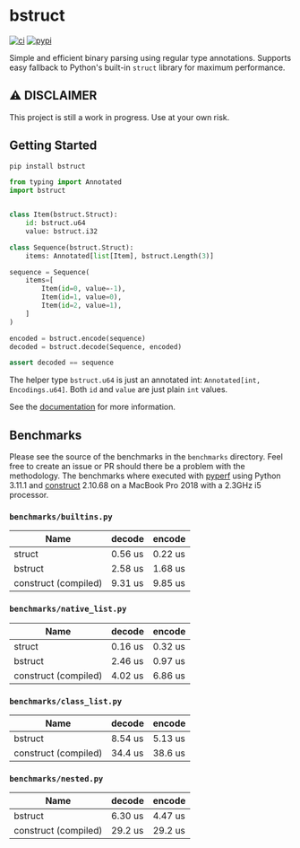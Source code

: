 # bstruct

[![ci](https://github.com/flxbe/bstruct/actions/workflows/ci.yml/badge.svg)](https://github.com/flxbe/bstruct/actions/workflows/ci.yml)
[![pypi](https://img.shields.io/pypi/v/bstruct)](https://pypi.org/project/bstruct/)

<!-- start elevator-pitch -->

Simple and efficient binary parsing using regular type annotations.
Supports easy fallback to Python's built-in `struct` library for maximum performance.

<!-- end elevator-pitch -->

## ⚠️ DISCLAIMER

This project is still a work in progress. Use at your own risk.

## Getting Started

<!-- start quickstart -->

```bash
pip install bstruct
```

```python
from typing import Annotated
import bstruct


class Item(bstruct.Struct):
    id: bstruct.u64
    value: bstruct.i32

class Sequence(bstruct.Struct):
    items: Annotated[list[Item], bstruct.Length(3)]

sequence = Sequence(
    items=[
        Item(id=0, value=-1),
        Item(id=1, value=0),
        Item(id=2, value=1),
    ]
)

encoded = bstruct.encode(sequence)
decoded = bstruct.decode(Sequence, encoded)

assert decoded == sequence
```

The helper type `bstruct.u64` is just an annotated int: `Annotated[int, Encodings.u64]`.
Both `id` and `value` are just plain `int` values.

<!-- end quickstart -->

See the [documentation](https://bstruct.readthedocs.io/) for more information.

## Benchmarks

Please see the source of the benchmarks in the `benchmarks` directory.
Feel free to create an issue or PR should there be a problem with the methodology.
The benchmarks where executed with
[pyperf](https://github.com/psf/pyperf)
using Python 3.11.1 and
[construct](https://pypi.org/project/construct/) 2.10.68
on a MacBook Pro 2018 with a 2.3GHz i5 processor.

### `benchmarks/builtins.py`

| Name                 | decode  | encode  |
| -------------------- | ------- | ------- |
| struct               | 0.56 us | 0.22 us |
| bstruct              | 2.58 us | 1.68 us |
| construct (compiled) | 9.31 us | 9.85 us |

### `benchmarks/native_list.py`

| Name                 | decode  | encode  |
| -------------------- | ------- | ------- |
| struct               | 0.16 us | 0.32 us |
| bstruct              | 2.46 us | 0.97 us |
| construct (compiled) | 4.02 us | 6.86 us |

### `benchmarks/class_list.py`

| Name                 | decode  | encode  |
| -------------------- | ------- | ------- |
| bstruct              | 8.54 us | 5.13 us |
| construct (compiled) | 34.4 us | 38.6 us |

### `benchmarks/nested.py`

| Name                 | decode  | encode  |
| -------------------- | ------- | ------- |
| bstruct              | 6.30 us | 4.47 us |
| construct (compiled) | 29.2 us | 29.2 us |
